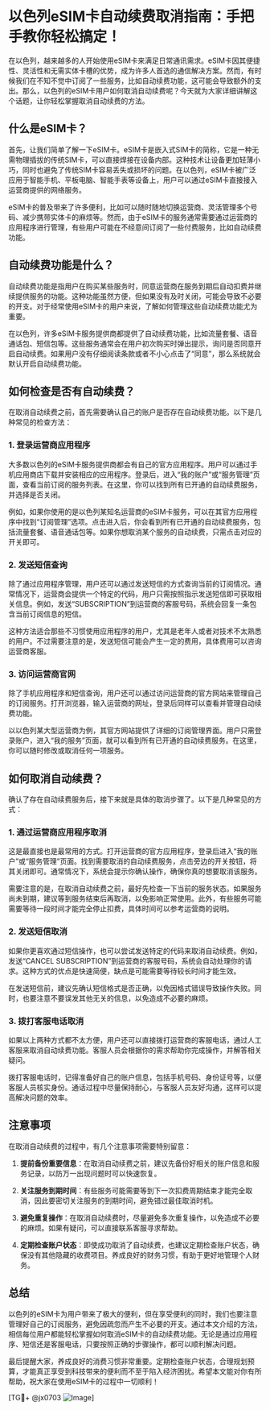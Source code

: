 # 以色列eSIM卡自动续费取消指南：手把手教你轻松搞定！

在以色列，越来越多的人开始使用eSIM卡来满足日常通讯需求。eSIM卡因其便捷性、灵活性和无需实体卡槽的优势，成为许多人首选的通信解决方案。然而，有时候我们在不知不觉中订阅了一些服务，比如自动续费功能，这可能会导致额外的支出。那么，以色列的eSIM卡用户如何取消自动续费呢？今天就为大家详细讲解这个话题，让你轻松掌握取消自动续费的方法。

## 什么是eSIM卡？

首先，让我们简单了解一下eSIM卡。eSIM卡是嵌入式SIM卡的简称，它是一种无需物理插拔的传统SIM卡，可以直接焊接在设备内部。这种技术让设备更加轻薄小巧，同时也避免了传统SIM卡容易丢失或损坏的问题。在以色列，eSIM卡被广泛应用于智能手机、平板电脑、智能手表等设备上，用户可以通过eSIM卡直接接入运营商提供的网络服务。

eSIM卡的普及带来了许多便利，比如可以随时随地切换运营商、灵活管理多个号码、减少携带实体卡的麻烦等。然而，由于eSIM卡的服务通常需要通过运营商的应用程序进行管理，有些用户可能在不经意间订阅了一些付费服务，比如自动续费功能。

## 自动续费功能是什么？

自动续费功能是指用户在购买某些服务时，同意运营商在服务到期后自动扣费并继续提供服务的功能。这种功能虽然方便，但如果没有及时关闭，可能会导致不必要的开支。对于经常使用eSIM卡的用户来说，了解如何管理这些自动续费功能尤为重要。

在以色列，许多eSIM卡服务提供商都提供了自动续费功能，比如流量套餐、语音通话包、短信包等。这些服务通常会在用户初次购买时弹出提示，询问是否同意开启自动续费。如果用户没有仔细阅读条款或者不小心点击了“同意”，那么系统就会默认开启自动续费功能。

## 如何检查是否有自动续费？

在取消自动续费之前，首先需要确认自己的账户是否存在自动续费功能。以下是几种常见的检查方法：

### 1. 登录运营商应用程序

大多数以色列的eSIM卡服务提供商都会有自己的官方应用程序。用户可以通过手机应用商店下载并安装相应的应用程序。登录后，进入“我的账户”或“服务管理”页面，查看当前订阅的服务列表。在这里，你可以找到所有已开通的自动续费服务，并选择是否关闭。

例如，如果你使用的是以色列某知名运营商的eSIM卡服务，可以在其官方应用程序中找到“订阅管理”选项。点击进入后，你会看到所有已开通的自动续费服务，包括流量套餐、语音通话包等。如果你想取消某个服务的自动续费，只需点击对应的开关即可。

### 2. 发送短信查询

除了通过应用程序管理，用户还可以通过发送短信的方式查询当前的订阅情况。通常情况下，运营商会提供一个特定的代码，用户只需按照指示发送短信即可获取相关信息。例如，发送“SUBSCRIPTION”到运营商的客服号码，系统会回复一条包含当前订阅信息的短信。

这种方法适合那些不习惯使用应用程序的用户，尤其是老年人或者对技术不太熟悉的用户。不过需要注意的是，发送短信可能会产生一定的费用，具体费用可以咨询运营商客服。

### 3. 访问运营商官网

除了手机应用程序和短信查询，用户还可以通过访问运营商的官方网站来管理自己的订阅服务。打开浏览器，输入运营商的网址，登录后同样可以查看并管理自动续费功能。

以以色列某大型运营商为例，其官方网站提供了详细的订阅管理界面。用户只需登录账户，进入“我的服务”页面，就可以看到所有已开通的自动续费服务。在这里，你可以随时修改或取消任何一项服务。

## 如何取消自动续费？

确认了存在自动续费服务后，接下来就是具体的取消步骤了。以下是几种常见的方式：

### 1. 通过运营商应用程序取消

这是最直接也是最常用的方式。打开运营商的官方应用程序，登录后进入“我的账户”或“服务管理”页面。找到需要取消的自动续费服务，点击旁边的开关按钮，将其关闭即可。通常情况下，系统会提示你确认操作，确保你真的想要取消该服务。

需要注意的是，在取消自动续费之前，最好先检查一下当前的服务状态。如果服务尚未到期，建议等到服务结束后再取消，以免影响正常使用。此外，有些服务可能需要等待一段时间才能完全停止扣费，具体时间可以参考运营商的说明。

### 2. 发送短信取消

如果你更喜欢通过短信操作，也可以尝试发送特定的代码来取消自动续费。例如，发送“CANCEL SUBSCRIPTION”到运营商的客服号码，系统会自动处理你的请求。这种方式的优点是快速简便，缺点是可能需要等待较长时间才能生效。

在发送短信前，建议先确认短信格式是否正确，以免因格式错误导致操作失败。同时，也要注意不要误发其他无关的信息，以免造成不必要的麻烦。

### 3. 拨打客服电话取消

如果以上两种方式都不太方便，用户还可以直接拨打运营商的客服电话，通过人工客服来取消自动续费功能。客服人员会根据你的需求帮助你完成操作，并解答相关疑问。

拨打客服电话时，记得准备好自己的账户信息，包括手机号码、身份证号等，以便客服人员核实身份。通话过程中尽量保持耐心，与客服人员友好沟通，这样可以提高解决问题的效率。

## 注意事项

在取消自动续费的过程中，有几个注意事项需要特别留意：

1. **提前备份重要信息**：在取消自动续费之前，建议先备份好相关的账户信息和服务记录，以防万一出现问题时可以快速恢复。

2. **关注服务到期时间**：有些服务可能需要等到下一次扣费周期结束才能完全取消，因此要密切关注服务的到期时间，避免错过最佳取消时机。

3. **避免重复操作**：在取消自动续费时，尽量避免多次重复操作，以免造成不必要的麻烦。如果有疑问，可以直接联系客服寻求帮助。

4. **定期检查账户状态**：即使成功取消了自动续费，也建议定期检查账户状态，确保没有其他隐藏的收费项目。养成良好的财务习惯，有助于更好地管理个人财务。

## 总结

以色列的eSIM卡为用户带来了极大的便利，但在享受便利的同时，我们也要注意管理好自己的订阅服务，避免因疏忽而产生不必要的开支。通过本文介绍的方法，相信每位用户都能轻松掌握如何取消eSIM卡的自动续费功能。无论是通过应用程序、短信还是客服电话，只要按照正确的步骤操作，都可以顺利解决问题。

最后提醒大家，养成良好的消费习惯非常重要。定期检查账户状态，合理规划预算，才能真正享受到科技带来的便利而不至于陷入经济困扰。希望本文能对你有所帮助，祝大家在使用eSIM卡的过程中一切顺利！

[TG💪+ @jx0703 ![Image](https://github.com/user-attachments/assets/dbca1d08-cadb-493c-b0ec-ad6f7a83f270)]